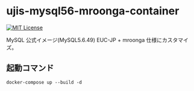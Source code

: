 # ujis-mysql56-mroonga-container

[![MIT License](http://img.shields.io/badge/license-MIT-blue.svg?style=flat)](LICENSE)

MySQL 公式イメージ(MySQL5.6.49) EUC-JP + mroonga 仕様にカスタマイズ。

## 起動コマンド

```
docker-compose up --build -d
```
